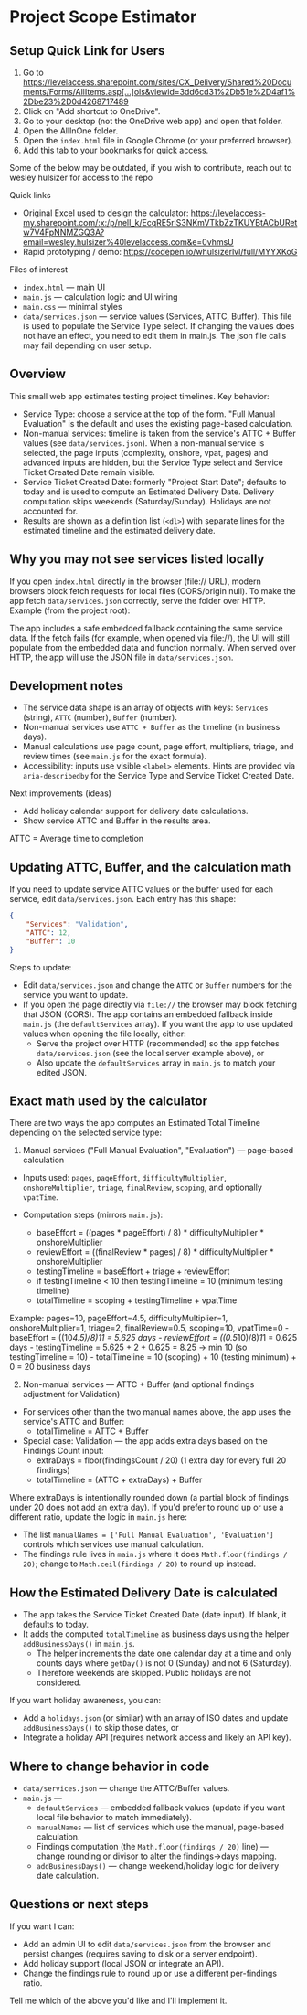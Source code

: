 Project Scope Estimator
=======================

Setup Quick Link for Users
--------------------------

1. Go to https://levelaccess.sharepoint.com/sites/CX_Delivery/Shared%20Documents/Forms/AllItems.asp[…]ols&viewid=3dd6cd31%2Db51e%2D4af1%2Dbe23%2D0d4268717489
2. Click on "Add shortcut to OneDrive".
3. Go to your desktop (not the OneDrive web app) and open that folder.
4. Open the AllInOne folder.
5. Open the `index.html` file in Google Chrome (or your preferred browser).
6. Add this tab to your bookmarks for quick access.

Some of the below may be outdated, if you wish to contribute, reach out to wesley hulsizer for access to the repo

Quick links
- Original Excel used to design the calculator: https://levelaccess-my.sharepoint.com/:x:/p/nell_k/EcqRE5riS3NKmVTkbZzTKUYBtACbURetw7V4FpNNMZGQ3A?email=wesley.hulsizer%40levelaccess.com&e=0vhmsU
- Rapid prototyping / demo: https://codepen.io/whulsizerlvl/full/MYYXKoG

Files of interest
- `index.html` — main UI
- `main.js` — calculation logic and UI wiring
- `main.css` — minimal styles
- `data/services.json` — service values (Services, ATTC, Buffer). This file is used to populate the Service Type select. If changing the values does not have an effect, you need to edit them in main.js. The json file calls may fail depending on user setup. 

Overview
--------
This small web app estimates testing project timelines. Key behavior:
- Service Type: choose a service at the top of the form. "Full Manual Evaluation" is the default and uses the existing page-based calculation.
- Non-manual services: timeline is taken from the service's ATTC + Buffer values (see `data/services.json`). When a non-manual service is selected, the page inputs (complexity, onshore, vpat, pages) and advanced inputs are hidden, but the Service Type select and Service Ticket Created Date remain visible.
- Service Ticket Created Date: formerly "Project Start Date"; defaults to today and is used to compute an Estimated Delivery Date. Delivery computation skips weekends (Saturday/Sunday). Holidays are not accounted for.
- Results are shown as a definition list (`<dl>`) with separate lines for the estimated timeline and the estimated delivery date.

Why you may not see services listed locally
-------------------------------------------------
If you open `index.html` directly in the browser (file:// URL), modern browsers block fetch requests for local files (CORS/origin null). To make the app fetch `data/services.json` correctly, serve the folder over HTTP. Example (from the project root):

The app includes a safe embedded fallback containing the same service data. If the fetch fails (for example, when opened via file://), the UI will still populate from the embedded data and function normally. When served over HTTP, the app will use the JSON file in `data/services.json`.

Development notes
-----------------
- The service data shape is an array of objects with keys: `Services` (string), `ATTC` (number), `Buffer` (number).
- Non-manual services use `ATTC + Buffer` as the timeline (in business days).
- Manual calculations use page count, page effort, multipliers, triage, and review times (see `main.js` for the exact formula).
- Accessibility: inputs use visible `<label>` elements. Hints are provided via `aria-describedby` for the Service Type and Service Ticket Created Date.

Next improvements (ideas)
- Add holiday calendar support for delivery date calculations.
- Show service ATTC and Buffer in the results area.

ATTC = Average time to completion

Updating ATTC, Buffer, and the calculation math
-----------------------------------------------
If you need to update service ATTC values or the buffer used for each service, edit `data/services.json`. Each entry has this shape:

```json
{
	"Services": "Validation",
	"ATTC": 12,
	"Buffer": 10
}
```

Steps to update:
- Edit `data/services.json` and change the `ATTC` or `Buffer` numbers for the service you want to update.
- If you open the page directly via `file://` the browser may block fetching that JSON (CORS). The app contains an embedded fallback inside `main.js` (the `defaultServices` array). If you want the app to use updated values when opening the file locally, either:
	- Serve the project over HTTP (recommended) so the app fetches `data/services.json` (see the local server example above), or
	- Also update the `defaultServices` array in `main.js` to match your edited JSON.

Exact math used by the calculator
---------------------------------
There are two ways the app computes an Estimated Total Timeline depending on the selected service type:

1) Manual services ("Full Manual Evaluation", "Evaluation") — page-based calculation

- Inputs used: `pages`, `pageEffort`, `difficultyMultiplier`, `onshoreMultiplier`, `triage`, `finalReview`, `scoping`, and optionally `vpatTime`.



- Computation steps (mirrors `main.js`):
	- baseEffort = ((pages * pageEffort) / 8) * difficultyMultiplier * onshoreMultiplier
	- reviewEffort = ((finalReview * pages) / 8) * difficultyMultiplier * onshoreMultiplier
	- testingTimeline = baseEffort + triage + reviewEffort
	- if testingTimeline < 10 then testingTimeline = 10 (minimum testing timeline)
	- totalTimeline = scoping + testingTimeline + vpatTime

Example: pages=10, pageEffort=4.5, difficultyMultiplier=1, onshoreMultiplier=1, triage=2, finalReview=0.5, scoping=10, vpatTime=0
	- baseEffort = ((10*4.5)/8)*1*1 = 5.625 days
	- reviewEffort = ((0.5*10)/8)*1*1 = 0.625 days
	- testingTimeline = 5.625 + 2 + 0.625 = 8.25 → min 10 (so testingTimeline = 10)
	- totalTimeline = 10 (scoping) + 10 (testing minimum) + 0 = 20 business days

2) Non-manual services — ATTC + Buffer (and optional findings adjustment for Validation)

- For services other than the two manual names above, the app uses the service's ATTC and Buffer:
	- totalTimeline = ATTC + Buffer
- Special case: Validation — the app adds extra days based on the Findings Count input:
	- extraDays = floor(findingsCount / 20) (1 extra day for every full 20 findings)
	- totalTimeline = (ATTC + extraDays) + Buffer

Where extraDays is intentionally rounded down (a partial block of findings under 20 does not add an extra day). If you'd prefer to round up or use a different ratio, update the logic in `main.js` here:

 - The list `manualNames = ['Full Manual Evaluation', 'Evaluation']` controls which services use manual calculation.
 - The findings rule lives in `main.js` where it does `Math.floor(findings / 20)`; change to `Math.ceil(findings / 20)` to round up instead.

How the Estimated Delivery Date is calculated
-------------------------------------------
- The app takes the Service Ticket Created Date (date input). If blank, it defaults to today.
- It adds the computed `totalTimeline` as business days using the helper `addBusinessDays()` in `main.js`.
	- The helper increments the date one calendar day at a time and only counts days where `getDay()` is not 0 (Sunday) and not 6 (Saturday).
	- Therefore weekends are skipped. Public holidays are not considered.

If you want holiday awareness, you can:
- Add a `holidays.json` (or similar) with an array of ISO dates and update `addBusinessDays()` to skip those dates, or
- Integrate a holiday API (requires network access and likely an API key).

Where to change behavior in code
--------------------------------
- `data/services.json` — change the ATTC/Buffer values.
- `main.js` —
	- `defaultServices` — embedded fallback values (update if you want local file behavior to match immediately).
	- `manualNames` — list of services which use the manual, page-based calculation.
	- Findings computation (the `Math.floor(findings / 20)` line) — change rounding or divisor to alter the findings→days mapping.
	- `addBusinessDays()` — change weekend/holiday logic for delivery date calculation.

Questions or next steps
----------------------
If you want I can:
- Add an admin UI to edit `data/services.json` from the browser and persist changes (requires saving to disk or a server endpoint).
- Add holiday support (local JSON or integrate an API).
- Change the findings rule to round up or use a different per-findings ratio.

Tell me which of the above you'd like and I'll implement it.
